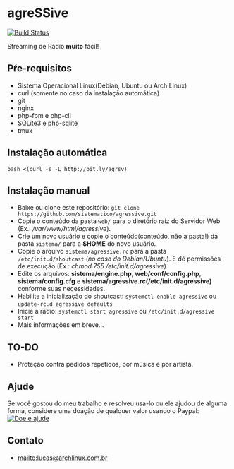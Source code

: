 # agreSSive  

[![Build Status](https://travis-ci.org/sistematico/agressive.svg?branch=master)](https://travis-ci.org/sistematico/agressive)  

Streaming de Rádio <b>muito</b> fácil!

## Pŕe-requisitos

* Sistema Operacional Linux(Debian, Ubuntu ou Arch Linux)
* curl (somente no caso da instalação automática)
* git
* nginx
* php-fpm e php-cli
* SQLite3 e php-sqlite
* tmux

## Instalação automática

```  
bash <(curl -s -L http://bit.ly/agrsv)
```

## Instalação manual
* Baixe ou clone este repositório: `git clone https://github.com/sistematico/agressive.git`
* Copie o conteúdo da pasta `web/` para o diretório raíz do Servidor Web (Ex.: */var/www/html/agressive*).
* Crie um novo usuário e copie o conteúdo(conteúdo, não a pasta!) da pasta `sistema/` para a **$HOME** do novo usuário.
* Copie o arquivo `sistema/agressive.rc` para a pasta `/etc/init.d/shoutcast` (*no caso do Debian/Ubuntu*). E dê permissões de execução (Ex.: *chmod 755 /etc/init.d/agressive*).
* Edite os arquivos: **sistema/engine.php**, **web/conf/config.php**, **sistema/config.cfg** e **sistema/agressive.rc(/etc/init.d/agressive)** conforme suas necessidades.
* Habilite a inicialização do shoutcast: `systemctl enable agressive` ou `update-rc.d agressive defaults`
* Inicie a rádio: `systemctl start agressive` ou `/etc/init.d/agressive start`
* Mais informações em breve...

## TO-DO
* Proteção contra pedidos repetidos, por música e por artista.

## Ajude
Se você gostou do meu trabalho e resolveu usa-lo ou ele ajudou de alguma forma, considere uma doação de qualquer valor usando o Paypal:  
<a href='https://www.paypal.com/cgi-bin/webscr?cmd=_s-xclick&hosted_button_id=QCHXHH4NDDAVE' target='_blank'>
<img src='https://sistematico.github.io/img/doacao.png' alt='Doe e ajude' />
</a>


## Contato
* <mailto:lucas@archlinux.com.br>
